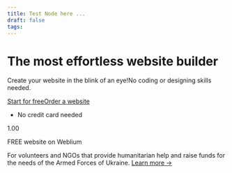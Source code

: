 ```yaml
---
title: Test Node here ...
draft: false
tags:
---
```

# The most effortless website builder

Create your website in the blink of an eye!No coding or designing skills needed.

[Start for free](https://app.weblium.com/signup?lang=en)[Order a website](https://studio.weblium.com/)

* No credit card needed

1.00

FREE website on Weblium

For volunteers and NGOs that provide humanitarian help and raise funds for the needs of the Armed Forces of Ukraine. [Learn more →](https://weblium.com/charity-site-conditions)